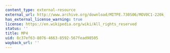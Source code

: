 ```yaml
---
content_type: external-resource
external_url: http://www.archive.org/download/MITPE.730S06/MOV0C1-220k_512kb.mp4
has_external_license_warning: true
license: https://en.wikipedia.org/wiki/All_rights_reserved
status: ''
title: MP4
uid: 8c37ef63-8076-4663-8592-567fead98505
wayback_url: ''
---
```

